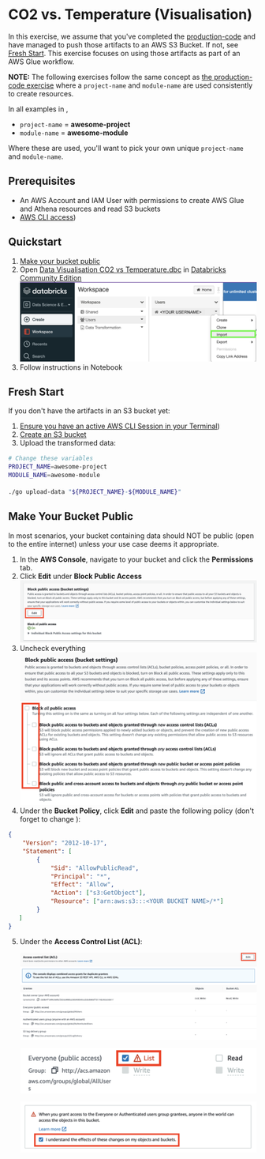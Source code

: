 # CO2 vs. Temperature (Visualisation)
In this exercise, we assume that you've completed the [production-code](https://github.com/data-derp/exercise-co2-vs-temperature-production-code) and have managed to push those artifacts to an AWS S3 Bucket. If not, see [Fresh Start](#fresh-start). This exercise focuses on using those artifacts as part of an AWS Glue workflow.

**NOTE:** The following exercises follow the same concept as [the production-code exercise](https://github.com/data-derp/exercise-co2-vs-temperature-production-code) where a `project-name` and `module-name` are used consistently to create resources.

In all examples in ,
* `project-name` = **awesome-project**
* `module-name` = **awesome-module**

Where these are used, you'll want to pick your own unique `project-name` and `module-name`.

## Prerequisites
* An AWS Account and IAM User with permissions to create AWS Glue and Athena resources and read S3 buckets
* [AWS CLI access](https://docs.aws.amazon.com/cli/latest/userguide/cli-chap-configure.html))

## Quickstart
1. [Make your bucket public](#make-your-bucket-public)
2. Open [Data Visualisation CO2 vs Temperature.dbc](./Data%20Visualisation%20CO2%20vs.%20Temperature.dbc) in [Databricks Community Edition](https://community.cloud.databricks.com/)
   ![databricks-import](./assets/databricks-import.png)
3. Follow instructions in Notebook

## Fresh Start
If you don't have the artifacts in an S3 bucket yet:
1. [Ensure you have an active AWS CLI Session in your Terminal](https://docs.aws.amazon.com/cli/latest/userguide/cli-chap-configure.html))
2. [Create an S3 bucket](https://github.com/data-derp/s3-bucket-aws-cloudformation)
3. Upload the transformed data:
```bash
# Change these variables
PROJECT_NAME=awesome-project
MODULE_NAME=awesome-module

./go upload-data "${PROJECT_NAME}-${MODULE_NAME}"
```

## Make Your Bucket Public
In most scenarios, your bucket containing data should NOT be public (open to the entire internet) unless your use case deems it appropriate.

1. In the **AWS Console**, navigate to your bucket and click the **Permissions** tab.
2. Click **Edit** under **Block Public Access**
    ![block-public-access-edit.png](./assets/block-public-access-edit.png)
3. Uncheck everything
   ![block-public-access-uncheck.png](./assets/block-public-access-uncheck.png)
4. Under the **Bucket Policy**, click **Edit** and paste the following policy (don't forget to change <YOUR BUCKET NAME>):
```json
{
    "Version": "2012-10-17",
    "Statement": [
        {
            "Sid": "AllowPublicRead",
            "Principal": "*",
            "Effect": "Allow",
            "Action": ["s3:GetObject"],
            "Resource": ["arn:aws:s3:::<YOUR BUCKET NAME>/*"]
        }
   ]
}
```
5. Under the **Access Control List (ACL)**:

   ![acl.png](./assets/acl.png)

   ![acl-everyone-list-objects.png](./assets/acl-everyone-list-objects.png)

   ![acl-agree-public.png](./assets/acl-agree-public.png)
    

